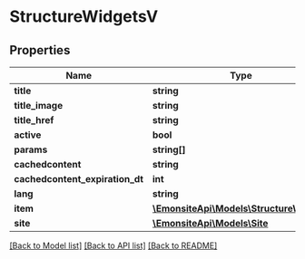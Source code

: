 # StructureWidgetsV

## Properties
Name | Type | Description | Notes
------------ | ------------- | ------------- | -------------
**title** | **string** |  | [optional] 
**title_image** | **string** |  | [optional] 
**title_href** | **string** |  | [optional] 
**active** | **bool** |  | [optional] 
**params** | **string[]** |  | [optional] 
**cachedcontent** | **string** |  | [optional] 
**cachedcontent_expiration_dt** | **int** |  | [optional] 
**lang** | **string** |  | [optional] 
**item** | [**\EmonsiteApi\Models\StructureWidgets**](StructureWidgets.md) |  | [optional] 
**site** | [**\EmonsiteApi\Models\Site**](Site.md) |  | [optional] 

[[Back to Model list]](../../README.md#documentation-for-models) [[Back to API list]](../../README.md#documentation-for-api-endpoints) [[Back to README]](../../README.md)

